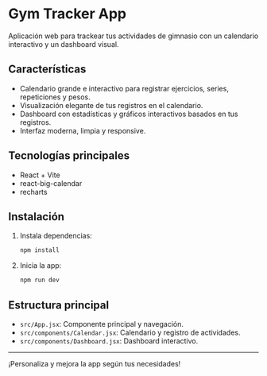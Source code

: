 # Gym Tracker App

Aplicación web para trackear tus actividades de gimnasio con un calendario interactivo y un dashboard visual.

## Características
- Calendario grande e interactivo para registrar ejercicios, series, repeticiones y pesos.
- Visualización elegante de tus registros en el calendario.
- Dashboard con estadísticas y gráficos interactivos basados en tus registros.
- Interfaz moderna, limpia y responsive.

## Tecnologías principales
- React + Vite
- react-big-calendar
- recharts

## Instalación
1. Instala dependencias:
   ```bash
   npm install
   ```
2. Inicia la app:
   ```bash
   npm run dev
   ```

## Estructura principal
- `src/App.jsx`: Componente principal y navegación.
- `src/components/Calendar.jsx`: Calendario y registro de actividades.
- `src/components/Dashboard.jsx`: Dashboard interactivo.

---
¡Personaliza y mejora la app según tus necesidades!

